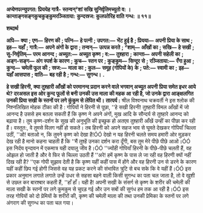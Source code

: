 **अप्येणपत्न्युपगत: प्रिययेह गात्रै-** **स्तन्वन्²शां सखि सुनिर्वृतिमच्युतो व: ।** **कान्ताङ्गसङ्गकुचकुङ्कुमरञ्जिताया:** **कुन्दस्रज: कुलपतेरिह वाति गन्ध: ॥ ११॥** 

**शब्दार्थ** 

**अपि—** **क्या** **; एण—** **हिरण की** **; पत्नि—** **हे पत्नी** **; उपगत:—** **भेंट हुई है** **; प्रियया—** **अपनी प्रिया के साथ** **; इह—** **यहाँ** **; गात्रै:—** **अपने अंगों के द्वारा** **; तन्वन्—** **उत्पन्न करते** **; ²शाम्—** **आँखों का** **; सखि—** **हे सखी** **; सु-निर्वृतिम्—** **परम आनन्द** **; अच्युत:—** **अच्युत कृष्ण** **; व:—** **तुश्हारा** **; कान्ता—** **अपनी सहेली का** **; अङ्ग-सङ्ग—** **अंग स्पर्श के कारण** **; कुच—** **स्तन पर** **; कुङ्कुम—** **सिन्दूर** **से** **; रञ्जिताया:—** **रँगा हुआ** **; कुन्द—** **चमेली फूल की** **; स्रज:—** **माला का** **; कुल—** **समूह (गोपियों के) के** **; पते:—** **स्वामी का** **;** **इह—** **यहाँ आसपास** **; वाति—** **बह रही है** **; गन्ध:—** **सुगन्ध।** **.** 

**हे सखी हिरनी, क्या तुश्हारी आँखों को परमानन्द प्रदान करने वाले भगवान् अच्युत अपनी** **प्रिया समेत इधर आये थे? दरअसल इस ओर कुन्द फूलों से बनी उनकी उस माला की महक आ** **रही है, जो उनके द्वारा आङ्क्षलगित उनकी प्रिया सखी के स्तनों पर लगे कुंकुम से लेपित थी।** **तात्पर्य :** श्रील विश्वनाथ चक्रवर्ती ने इस श्लोक की निश्नलिखित मोहक टीका की है : गोपियों ने हिरनी से पूछा, ''हे सखी हिरनी! तुश्हारी विमल आँखों में जो आनन्द है उससे हम बतला सकती हैं कि कृष्ण ने अपने अंगों, मुख आदि के सौन्दर्य से तुश्हारे आनन्द को बढ़ाया है। तुम कृष्ण-दर्शन के सुख की अनुभूति की इच्छुक हो अतएव तुश्हारी आँखें उन्हीं का पीछा कर रही हैं। वस्तुत:, वे तुमसे विलग नहीं हो सकते। तब हिरनी को अपने सहज भाव से घूमते देखकर गोपियाँ चिल्ला उठीं, ''ओ! बताओ न, कि तुमने कृष्ण को देखा है!ÓÓ देखो न यह हिरनी चलते समय हमारी ओर मुड़कर देख रही है मानो कहना चाहती हैं कि ''मैं तुश्हें उनका दर्शन करा दूँगी, बस तुम मेरे पीछे पीछे आओ।ÓÓ इस निर्दय वृन्दावन में एकमात्र यही दयालु जीव है।ÓÓ ''ज्योंही गोपियाँ हिरनी के पीछे-पीछे चलती हैं, वह ओझल हो जाती है और वे फिर से चिल्ला उठती हैं ''अरे! हमें कृष्ण के पास ले जा रही वह हिरणी क्यों नहीं दिख रही है? ''एक गोपी सुझाव देती है कि कृष्ण यहीं कहीं पास में होंगे और वह हिरनी उन से डरने के कारण यहीं कहीं छिप गई होगी जिससे वह यह प्रकट करने की संभावित त्रुटि से बच सके कि वे यहीं हैं।ÓÓ इस प्रकार अनुमान लगाते लगाते उन्हें उधर से सहसा बहने वाली किसी सुगन्ध का पता चल जाता है, तो वे खुशी से उछल कर बारश्बार कहती हैं, ''हाँ हाँ। यही है! अपनी सखी के संसर्ग से कृष्ण के शरीर की चमेली की माला सखी के स्तनों पर लगे कुमकुम से चुपड़ गई और उन सबों की सुगंध हम तक आ रही है।ÓÓ इस तरह गोपियों को दो प्रेमियों के शरीरों की, कृष्ण की चमेली माला की तथा उनकी प्रेमिका के स्तनों पर लगे अंगराग की सुगन्ध का पता चल गया।  